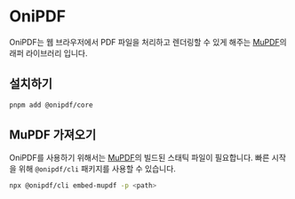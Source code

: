 # OniPDF

OniPDF는 웹 브라우저에서 PDF 파일을 처리하고 렌더링할 수 있게 해주는 [MuPDF](https://github.com/ArtifexSoftware/mupdf.js)의 래퍼 라이브러리 입니다.  

## 설치하기
```bash
pnpm add @onipdf/core
```

## MuPDF 가져오기

OniPDF를 사용하기 위해서는 [MuPDF](https://github.com/ArtifexSoftware/mupdf.js)의 빌드된 스태틱 파일이 필요합니다. 빠른 시작을 위해 ```@onipdf/cli``` 패키지를 사용할 수 있습니다.
```bash
npx @onipdf/cli embed-mupdf -p <path>
```
